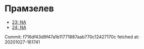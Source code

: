 # Прамзелев
- [23: NA](23.md)
- [24: NA](24.md)

Commit: f716df43d9f47a1b11771887aab770c12427170c
 fetched at: 20201027-161741
